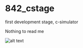 # 842_cstage
first development stage, c-simulator

Nothing to read me

![alt text](https://media.giphy.com/media/10RgsuetO4uDkY/giphy.gif)
